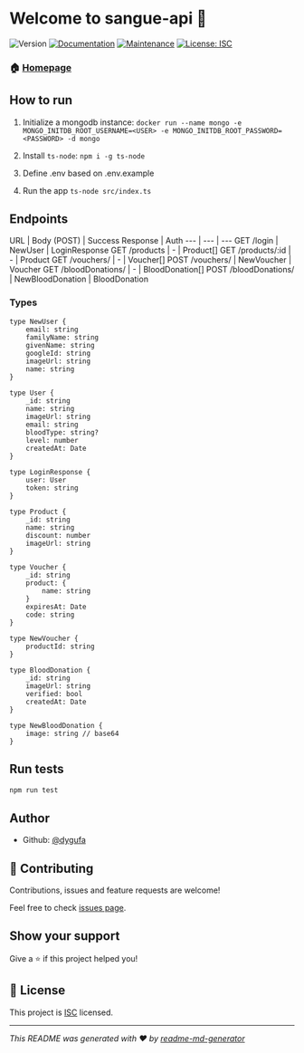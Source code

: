 # Welcome to sangue-api 👋
![Version](https://img.shields.io/badge/version-1.0.0-blue.svg?cacheSeconds=2592000)
[![Documentation](https://img.shields.io/badge/documentation-yes-brightgreen.svg)](https://github.com/dygufa/sangue-api#readme)
[![Maintenance](https://img.shields.io/badge/Maintained%3F-yes-green.svg)](https://github.com/dygufa/sangue-api/graphs/commit-activity)
[![License: ISC](https://img.shields.io/badge/License-ISC-yellow.svg)](https://github.com/dygufa/sangue-api/blob/master/LICENSE)

### 🏠 [Homepage](https://github.com/dygufa/sangue-api#readme)

## How to run

1) Initialize a mongodb instance:
`docker run --name mongo -e MONGO_INITDB_ROOT_USERNAME=<USER> -e MONGO_INITDB_ROOT_PASSWORD=<PASSWORD> -d mongo`

2) Install `ts-node`:
`npm i -g ts-node`

3) Define .env based on .env.example

4) Run the app
`ts-node src/index.ts`

## Endpoints

URL | Body (POST) | Success Response | Auth
--- | --- | ---
GET /login | NewUser | LoginResponse
GET /products | - | Product[]
GET /products/:id | - | Product
GET /vouchers/ | - | Voucher[]
POST /vouchers/ | NewVoucher | Voucher
GET /bloodDonations/ | - | BloodDonation[]
POST /bloodDonations/ | NewBloodDonation | BloodDonation

### Types

```
type NewUser {
    email: string
    familyName: string
    givenName: string
    googleId: string
    imageUrl: string
    name: string
}

type User {
    _id: string
    name: string
    imageUrl: string
    email: string
    bloodType: string?
    level: number
    createdAt: Date
}

type LoginResponse {
    user: User
    token: string
}

type Product {
    _id: string
    name: string
    discount: number
    imageUrl: string
}

type Voucher {
    _id: string
    product: {
        name: string
    }
    expiresAt: Date
    code: string
}

type NewVoucher {
    productId: string
}

type BloodDonation {
    _id: string
    imageUrl: string
    verified: bool
    createdAt: Date
}

type NewBloodDonation {
    image: string // base64
}
```

## Run tests

```sh
npm run test
```

## Author

* Github: [@dygufa](https://github.com/dygufa)

## 🤝 Contributing

Contributions, issues and feature requests are welcome!

Feel free to check [issues page](https://github.com/dygufa/sangue-api/issues).

## Show your support

Give a ⭐️ if this project helped you!


## 📝 License

This project is [ISC](https://github.com/dygufa/sangue-api/blob/master/LICENSE) licensed.

***
_This README was generated with ❤️ by [readme-md-generator](https://github.com/kefranabg/readme-md-generator)_